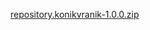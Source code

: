 [repository.konikvranik-1.0.0.zip](repo/zips/repository.konikvranik/repository.konikvranik-1.0.0.zip)